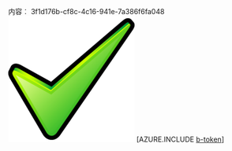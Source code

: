 内容︰ 3f1d176b-cf8c-4c16-941e-7a386f6fa048![图像](68b773c7-34ea-4215-adf7-c12ea30b4bd8.png)
[AZURE.INCLUDE [b-token](a3e6b720-b5d1-4144-a3f1-22c677afadc1.md)]

